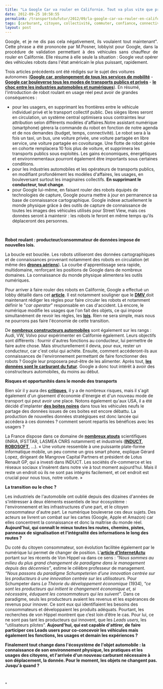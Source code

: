 ```yaml
---
title: "La Google Car va rouler en Californie. Tout va plus vite que prévu. Le point de basculement se rapproche."
date: 2012-09-25 10:58:55
permalink: /transportsdufutur/2012/09/la-google-car-va-rouler-en-californie-tout-va-plus-vite-que-prevu-le-point-de-basculement-se-rapproc.html
tags: [carburant, citoyen, collectivité, commuter, confiance, connectivité, cybercar, donnée data, Efficacité énergétique, Infrastructure, innovation, internet des objets, ITS, multimodes, partage de données, partage de la voirie, Service de mobilité, véhicule propre]
layout: post
---
```


<p style="text-align: justify">Google, et je ne dis pas cela négativement, ils voulaient tout maintenant". Cette phrase a été prononcée par M.Posner, lobbyist pour Google, dans la procédure de validation permettant à des véhicules sans chauffeur de rouler en Californie. Elle résume à elle seule la situation : Google veut opérer des véhicules robots dans l'état américain le plus puissant, rapidement.</p> <p style=""text-align: justify"">Trois articles précédents ont été rédigés sur le sujet des voitures autonomes (<a href="https://gabrielplassat.github.io/transportsdufutur/2012/04/nos-systemes-de-transport-et-la-revolution-numerique-pourquoi-cela-va-tout-changer.html"" target=""_blank""><strong>Google car, prolongement de tous les services de mobilité</strong></a> - <a href="https://gabrielplassat.github.io/transportsdufutur/2012/06/en-supprimant-le-conducteur-la-voiture-autonome-change-profondement-le-secteur-des-mobilites.html"" target=""_blank""><strong>Google car bouleverse tous les modes de transports publics et privés</strong></a> - <a href="https://gabrielplassat.github.io/transportsdufutur/2012/09/lindustrie-automobile-a-choisi-de-concevoir-developper-et-commercialiser-des-produits-qui-sadaptent-a-tous-les-territoires.html"" target=""_blank""><strong>le choc entre les industries automobiles et numériques</strong></a>). En résumé, l'introduction de robot roulant en usage réel peut avoir de grandes conséquences : </p>   <!--more-->  <ul> <li>pour les usagers, en supprimant les frontières entre le véhicule individuel privé et le transport collectif public. Des sièges libres seront en circulation, un système central optimisera sous contraintes leur attribution selon différents modèles d'affaires.Notre assistant numérique (smartphone) gèrera la commande du robot en fonction de notre agenda et de nos demandes (budget, temps, connectivité). Le robot sera à la fois un taxi, un bus, une voiture privée, une voiture partagée en libre service, une voiture partagée en covoiturage. Une flotte de robot gérée en cohorte remplacera 10 fois plus de voiture, et supprimera les transports publics sous exploités. Les gains économiques, énergétiques et environnementaux pourront également être importants sous certaines conditions.</li> <li>pour les industries automobiles et les opérateurs de transports publics, en modifiant profondément les modèles d'affaires, les usages, en bouleversant surtout les imaginaires collectifs. <strong>En supprimant le conducteur, tout change</strong>.</li> <li>pour Google lui-même, en faisant rouler des robots équipés de technologies de capture, Google pourra mettre à jour en permanence sa base de connaissance cartographique. Google indexe actuellement le monde physique grâce à des outils de capture de connaissance de toutes les images des véhicules utilisés pour Street View, mais ces données seront à maintenir : les robots le feront en même temps qu'ils déplaceront des personnes. </li> </ul> <p style=""text-align: justify""> </p> <p style=""text-align: justify""><strong>Robot roulant : producteur/consommateur de données impose de nouvelles lois.</strong></p> <p style=""text-align: justify"">La boucle est bouclée. Les robots utiliseront des données cartographiques et de connaissances provenant notamment des robots en circulation (et même des <a href="https://gabrielplassat.github.io/transportsdufutur/2012/06/les-drones-aeriens-arrivent.html"" target=""_blank""><strong>drones aériens</strong></a>). La courbe d'apprentissage sera rapide, multidomaine, renforçant les positions de Google dans de nombreux domaines. La connaissance du monde physique alimentera les outils numériques.</p> <p style=""text-align: justify"">Pour arriver à faire rouler des robots en Californie, Google a effectué un lobby détaillé dans cet <a href=""http://www.baycitizen.org/transportation/story/google-car-zooms-toward-legal-status/?utm_source=BayCitizen&utm_medium=social_media&utm_campaign=twitter"" target=""_blank""><strong>article</strong></a>. Il est notamment souligner que le <a href=""http://www.dmv.ca.gov/portal/home/dmv.htm"" target=""_blank""><strong>DMV</strong> </a>doit maintenant rédiger les règles pour faire circuler les robots et notamment définir le "<em>car operator</em>" responsable en cas d'accident. Là encore, le numérique modifie les usages que l'on fait des objets, ce qui impose simultanément de revoir les règles, les <a href=""http://fr.wikipedia.org/wiki/Trois_lois_de_la_robotique"" target=""_blank""><strong>lois</strong></a>. Rien ne sera simple, mais nous ne pourrons pas faire l'économie de cette transition.</p> <p style=""text-align: justify"">De <a href=""http://en.wikipedia.org/wiki/Autonomous_car"" target=""_blank""><strong>nombreux constructeurs automobiles</strong></a> sont également sur les rangs : Audi, VW, Volvo pour expérimenter en Californie également. Leurs objectifs sont différents : fournir d'autres fonctions au conducteur, lui permettre de faire autre chose. Mais structurellement il devra, pour eux, rester un conducteur, car c'est celui qui achète. Ensuite, comment accéderont-ils aux connaissances de l'environnement permettant de faire fonctionner des robots ? Google leur proposera peut-être de les alimenter. Après tout, <a href=""http://www.mediafuturist.com/data-is-the-new-oil/"" target=""_blank""><strong>les données sont le carburant du futur</strong></a>. Google a donc tout intérêt à avoir des constructeurs automobiles, du moins au début. </p> <p style=""text-align: justify""><strong>Risques et opportunités dans le monde des transports</strong></p> <p style=""text-align: justify"">Bien sûr il y aura des <a href=""http://owni.fr/2012/09/17/frein-a-main-sur-la-voiture-sans-pilote-driverless-car-google/"" target=""_blank""><strong>critiques</strong></a>, il y a de nombreux risques, mais il s'agit également d'un gisement d'économie d'énergie et d'un nouveau mode de transport qui peut avoir une place. Notons également qu'aux USA, il a été décidé d'implanter <a href="https://gabrielplassat.github.io/transportsdufutur/2012/05/les-boites-noires-dans-les-voitures-americaines-projetent-une-nouvelle-fois-les-usa-aux-avant-postes.html"" target=""_blank""><strong>des boites noires</strong></a> dans tous les véhicules neufs le partage des données issues de ces boites est encore débattu. La production de nouvelles données stratégiques est donc lancée qui accédera à ces données ? comment seront repartis les bénéfices avec les usagers ? </p> <p style=""text-align: justify"">La France dispose dans ce domaine de <a href=""http://www.usinenouvelle.com/article/le-secteur-de-la-robotique-en-france-a-un-grand-potentiel.N165829"" target=""_blank""><strong>nombreux atouts</strong></a> scientifiques (INRIA, IFSTTAR, LASMEA CNRS notamment) et industriels (<a href=""http://induct-technology.com/"" target=""_blank""><strong>INDUCT</strong></a>, <a href=""http://www.robosoft.com/eng/"" target=""_blank""><strong>ROBOSOFT</strong></a>, ...). « Une voiture ressemble à une puissante plate-forme informatique mobile, un peu comme un gros smart phone, explique Gérard Lopez, dirigeant de Mangrove Capital Partners et président de Lotus Renault GP, qui a investi dans INDUCT. Les sociétés d’e-commerce et les réseaux sociaux s’insèrent dans notre vie à tout moment aujourd’hui. Mais il reste un endroit où ils ne sont pas intégrés facilement, et cet endroit est crucial pour nous tous, notre voiture. »</p> <p style=""text-align: justify""><strong>La transition ou le choc ?</strong></p> <p style=""text-align: justify"">Les industriels de l'automobile ont oublié depuis des dizaines d'années de s'intéresser à deux éléments essentiels de leur écosystème : l'environnement et les infrastructures d'une part, et le citoyen consommateur d'autre part. Le numérique bouleverse ces deux sujets. Des acteurs se livrent un combat sur les cartes (Google, Apple et Amazon) car elles concentrent la connaissance et donc la maîtrise du monde réel. <strong>Aujourd'hui, qui connaît le mieux toutes les routes, chemins, pistes, panneaux de signalisation et l'intégralité des informations le long des routes ?</strong> </p> <p style=""text-align: justify"">Du coté du citoyen consommateur, son évolution facilitée également par le numérique lui permet de changer de position. L'<a href=""http://www.internetactu.net/2012/06/28/von-hippel-le-paradigme-de-linnovation-par-lutilisateur/?utm_source=feedburner&utm_medium=feed&utm_campaign=Feed%3A+internetactu%2FbcmJ+%28InternetActu.net%29&utm_content=Netvibes"" target=""_blank""><strong>article d'InternetActu</strong></a> portant sur les récents de Von Hippel va dans ce sens :<em> “Nous sommes au milieu du plus grand changement de paradigme dans le management depuis des décennies”</em>, estime le célèbre professeur de management. <em>“Nous passons du paradigme Schumpeterien d’une innovation centrée sur les producteurs à une innovation centrée sur les utilisateurs.</em> Pour Schumpeter dans <em>La Théorie du développement économique</em> (1934), <em>“ce sont les producteurs qui initient le changement économique et, si nécessaire, éduquent les consommateurs qui les suivent”</em>. Dans ce paradigme, seuls les producteurs avaient les revenus et les espérances de revenus pour innover. Ce sont eux qui identifiaient les besoins des consommateurs et développaient les produits adéquats. Pourtant, les recherches de von Hippel montrent que c’est loin d’être le cas. Pour lui, ce ne sont pas tant les producteurs qui innovent, que les <em>Leads users</em>, les “utilisateurs pilotes”. <strong>Aujourd'hui, qui est capable d'attirer, de faire participer ces Leads users pour co-concevoir les véhicules mais également les fonctions, les usages et demain les expériences ? </strong></p> <p style=""text-align: justify""><strong>Finalement tout change dans l'écosystème de l'objet automobile : la connaissance de son environnement physique, les pratiques et les usages des citoyens, et l'arrivée d'un nouveau carburant nécessaire à son déplacement, la donnée. Pour le moment, les objets ne changent pas. Jusqu'à quand ?<br /></strong></p> <p> </p>"
